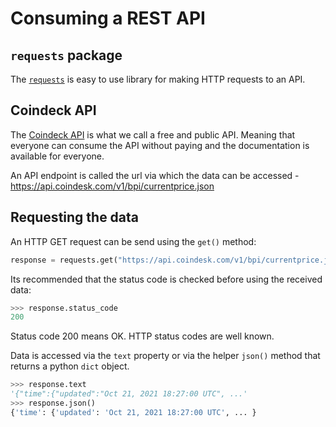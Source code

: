 # Consuming a REST API

## `requests` package

The [`requests`](https://docs.python-requests.org/en/latest/) is easy to use library for making HTTP requests to an API.

## Coindeck API

The [Coindeck API](https://old.coindesk.com/coindesk-api) is what we call a free and public API. Meaning that everyone can consume the API without paying and the documentation is available for everyone.

An API endpoint is called the url via which the data can be accessed - https://api.coindesk.com/v1/bpi/currentprice.json

## Requesting the data

An HTTP GET request can be send using the `get()` method:

```python
response = requests.get("https://api.coindesk.com/v1/bpi/currentprice.json")
```

Its recommended that the status code is checked before using the received data:

```python
>>> response.status_code
200
```

Status code 200 means OK. HTTP status codes are well known.

Data is accessed via the `text` property or via the helper `json()` method that returns a python `dict` object.

```python
>>> response.text
'{"time":{"updated":"Oct 21, 2021 18:27:00 UTC", ...'
>>> response.json()
{'time': {'updated': 'Oct 21, 2021 18:27:00 UTC', ... }
```